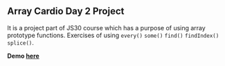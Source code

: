 ## Array Cardio Day 2 Project
It is a project part of JS30 course which has a purpose of using array prototype functions.
Exercises of using ``every()`` ``some()`` ``find()`` ``findIndex()`` ``splice()``.

**Demo [here](https://bilgedemirkaya.github.io/JS-30/07%20Array%20Cardio%20Day%202/index-START.html)**